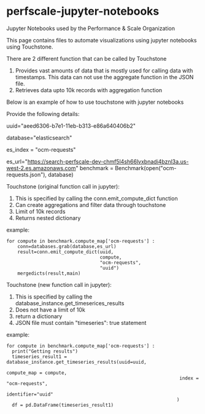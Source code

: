 # perfscale-jupyter-notebooks
Jupyter Notebooks used by the Performance & Scale Organization

This page contains files to automate visualizations using jupyter notebooks using Touchstone.

There are 2 different function that can be called by Touchstone
1) Provides vast amounts of data that is mostly used for calling data with timestamps. This data can not use the aggregate function in the JSON file.
2) Retrieves data upto 10k records with aggregation function


Below is an example of how to use touchstone with jupyter notebooks 

Provide the following details:

uuid="aeed6306-b7e1-11eb-b313-e86a640406b2"

database="elasticsearch"

es_index = "ocm-requests"

es_url="https://search-perfscale-dev-chmf5l4sh66lvxbnadi4bznl3a.us-west-2.es.amazonaws.com"
benchmark = Benchmark(open("ocm-requests.json"), database)

Touchstone (original function call in jupyter):

  1) This is specified by calling the conn.emit_compute_dict function
  2) Can create aggregations and filter data through touchstone 
  3) Limit of 10k records
  4) Returns nested dictionary
  
  example:

    for compute in benchmark.compute_map['ocm-requests'] :
        conn=databases.grab(database,es_url)    
        result=conn.emit_compute_dict(uuid,
                                      compute,
                                      "ocm-requests",
                                      "uuid")                                 
        mergedicts(result,main)

      
Touchstone (new function call in jupyter):

  1) This is specified by calling the database_instance.get_timeserices_results
  2) Does not have a limit of 10k
  3) return a dictionary
  4) JSON file must contain "timeseries": true statement 
  
  example:
  
    for compute in benchmark.compute_map['ocm-requests'] :
      print("Getting results")
      timeseries_result1 = database_instance.get_timeseries_results(uuid=uuid, 
                                                                   compute_map = compute,
                                                                   index = "ocm-requests",
                                                                   identifier="uuid"
                                                                  )   
      df = pd.DataFrame(timeseries_result1)



    
    
